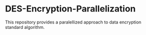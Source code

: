 # DES-Encryption-Parallelization
This repository provides a paralellized approach to data encryption standard algorithm.
